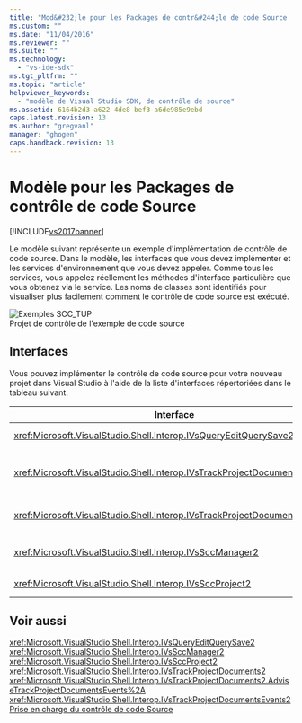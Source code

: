 ```yaml
---
title: "Mod&#232;le pour les Packages de contr&#244;le de code Source | Microsoft Docs"
ms.custom: ""
ms.date: "11/04/2016"
ms.reviewer: ""
ms.suite: ""
ms.technology: 
  - "vs-ide-sdk"
ms.tgt_pltfrm: ""
ms.topic: "article"
helpviewer_keywords: 
  - "modèle de Visual Studio SDK, de contrôle de source"
ms.assetid: 6164b2d3-a622-4de8-bef3-a6de985e9ebd
caps.latest.revision: 13
ms.author: "gregvanl"
manager: "ghogen"
caps.handback.revision: 13
---
```

# Mod&#232;le pour les Packages de contr&#244;le de code Source
[!INCLUDE[vs2017banner](../../code-quality/includes/vs2017banner.md)]

Le modèle suivant représente un exemple d'implémentation de contrôle de code source.  Dans le modèle, les interfaces que vous devez implémenter et les services d'environnement que vous devez appeler.  Comme tous les services, vous appelez réellement les méthodes d'interface particulière que vous obtenez via le service.  Les noms de classes sont identifiés pour visualiser plus facilement comment le contrôle de code source est exécuté.  
  
 ![Exemples SCC&#95;TUP](../../extensibility/internals/media/scc_tup.png "SCC\_TUP")  
Projet de contrôle de l'exemple de code source  
  
## Interfaces  
 Vous pouvez implémenter le contrôle de code source pour votre nouveau projet dans Visual Studio à l'aide de la liste d'interfaces répertoriées dans le tableau suivant.  
  
|Interface|Utilisation|  
|---------------|-----------------|  
|<xref:Microsoft.VisualStudio.Shell.Interop.IVsQueryEditQuerySave2>|Appelé par les projets et les éditeurs avant d'enregistrer ou modifient des fichiers \(modifiés\).  Cette interface est accessible à l'aide de le service d' <xref:Microsoft.VisualStudio.Shell.Interop.SVsQueryEditQuerySave> .|  
|<xref:Microsoft.VisualStudio.Shell.Interop.IVsTrackProjectDocuments2>|Appelé par les projets de demander l'autorisation sur ajouter, supprimer, ou renommer un fichier ou un répertoire.  Cette interface est également appelée par les projets d'informer l'environnement lorsqu'un approuvé ajouter, de supprimer, ou renomme l'action est terminé.  Elle est accessible à l'aide de le service d' <xref:Microsoft.VisualStudio.Shell.Interop.SVsTrackProjectDocuments> .|  
|<xref:Microsoft.VisualStudio.Shell.Interop.IVsTrackProjectDocumentsEvents2>|Implémentée par toute entité qui s'inscrit pour être annoncée lorsque les projets ajout, renommer, ou supprimer un fichier ou un répertoire.  De s'enregistrer pour la notification d'événements, appelez l' <xref:Microsoft.VisualStudio.Shell.Interop.IVsTrackProjectDocuments2.AdviseTrackProjectDocumentsEvents%2A>.|  
|<xref:Microsoft.VisualStudio.Shell.Interop.IVsSccManager2>|Appelé par les projets de s'inscrire au package de contrôle de code source et d'obtenir des informations sur l'état du contrôle de code source.  Cette interface est accessible à l'aide de le service d' <xref:Microsoft.VisualStudio.Shell.Interop.SVsSccManager> .|  
|<xref:Microsoft.VisualStudio.Shell.Interop.IVsSccProject2>|Implémentée par le projet pour répondre aux demandes des informations de contrôle de code source sur les fichiers et d'obtenir les paramètres de contrôle de code source requis pour le fichier projet.|  
  
## Voir aussi  
 <xref:Microsoft.VisualStudio.Shell.Interop.IVsQueryEditQuerySave2>   
 <xref:Microsoft.VisualStudio.Shell.Interop.IVsSccManager2>   
 <xref:Microsoft.VisualStudio.Shell.Interop.IVsSccProject2>   
 <xref:Microsoft.VisualStudio.Shell.Interop.IVsTrackProjectDocuments2>   
 <xref:Microsoft.VisualStudio.Shell.Interop.IVsTrackProjectDocuments2.AdviseTrackProjectDocumentsEvents%2A>   
 <xref:Microsoft.VisualStudio.Shell.Interop.IVsTrackProjectDocumentsEvents2>   
 [Prise en charge du contrôle de code Source](../../extensibility/internals/supporting-source-control.md)